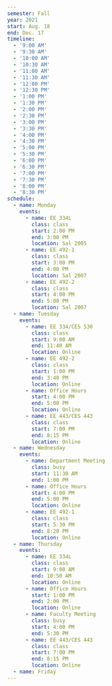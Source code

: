 ```yaml
---
semester: Fall
year: 2021
start: Aug. 18
end: Dec. 17
timeline:
  - '9:00 AM'
  - '9:30 AM'
  - '10:00 AM'
  - '10:30 AM'
  - '11:00 AM'
  - '11:30 AM'
  - '12:00 PM'
  - '12:30 PM'
  - '1:00 PM'
  - '1:30 PM'
  - '2:00 PM'
  - '2:30 PM'
  - '3:00 PM'
  - '3:30 PM'
  - '4:00 PM'
  - '4:30 PM'
  - '5:00 PM'
  - '5:30 PM'
  - '6:00 PM'
  - '6:30 PM'
  - '7:00 PM'
  - '7:30 PM'
  - '8:00 PM'
  - '8:30 PM'
schedule:
  - name: Monday
    events:
      - name: EE 334L
        class: class
        start: 2:00 PM
        end: 3:00 PM
        location: Sal 2005
      - name: EE 492-1
        class: class
        start: 3:00 PM
        end: 4:00 PM
        location: Sal 2007
      - name: EE 492-2
        class: class
        start: 4:00 PM
        end: 5:00 PM
        location: Sal 2007
  - name: Tuesday
    events:
      - name: EE 334/CES 530
        class: class
        start: 9:00 AM
        end: 11:40 AM
        location: Online
      - name: EE 492-2
        class: class
        start: 1:00 PM
        end: 3:40 PM
        location: Online
      - name: Office Hours
        start: 4:00 PM
        end: 5:00 PM
        location: Online
      - name: EE 443/CES 443
        class: class
        start: 7:00 PM
        end: 8:15 PM
        location: Online
  - name: Wednesday
    events:
      - name: Department Meeting
        class: busy
        start: 11:30 AM
        end: 1:00 PM
      - name: Office Hours
        start: 4:00 PM
        end: 5:00 PM
        location: Online
      - name: EE 492-1
        class: class
        start: 5:30 PM
        end: 8:20 PM
        location: Online
  - name: Thursday
    events:
      - name: EE 334L
        class: class
        start: 9:00 AM
        end: 10:50 AM
        location: Online
      - name: Office Hours
        start: 1:00 PM
        end: 2:00 PM
        location: Online
      - name: Faculty Meeting
        class: busy
        start: 4:00 PM
        end: 5:30 PM
      - name: EE 443/CES 443
        class: class
        start: 7:00 PM
        end: 8:15 PM
        location: Online
  - name: Friday
---
```

